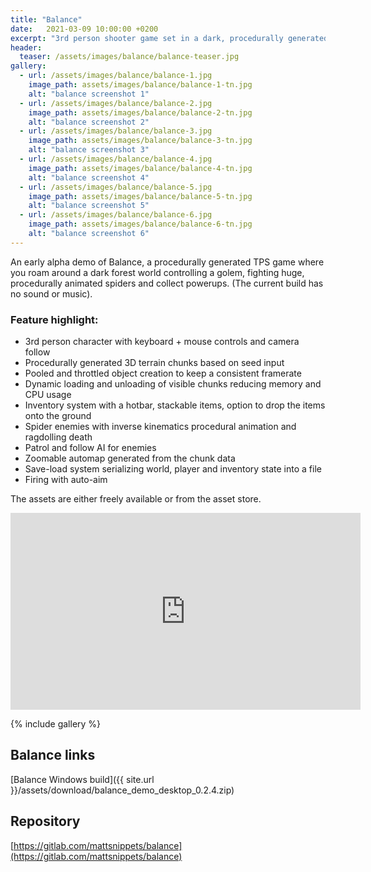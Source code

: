 ```yaml
---
title: "Balance"
date:   2021-03-09 10:00:00 +0200
excerpt: "3rd person shooter game set in a dark, procedurally generated forest where you fight huge spiders."
header:
  teaser: /assets/images/balance/balance-teaser.jpg
gallery:
  - url: /assets/images/balance/balance-1.jpg
    image_path: assets/images/balance/balance-1-tn.jpg
    alt: "balance screenshot 1"
  - url: /assets/images/balance/balance-2.jpg
    image_path: assets/images/balance/balance-2-tn.jpg
    alt: "balance screenshot 2"
  - url: /assets/images/balance/balance-3.jpg
    image_path: assets/images/balance/balance-3-tn.jpg
    alt: "balance screenshot 3"
  - url: /assets/images/balance/balance-4.jpg
    image_path: assets/images/balance/balance-4-tn.jpg
    alt: "balance screenshot 4"
  - url: /assets/images/balance/balance-5.jpg
    image_path: assets/images/balance/balance-5-tn.jpg
    alt: "balance screenshot 5"
  - url: /assets/images/balance/balance-6.jpg
    image_path: assets/images/balance/balance-6-tn.jpg
    alt: "balance screenshot 6"
---
```


An early alpha demo of Balance, a procedurally generated TPS game where you roam around a dark forest world controlling a golem, fighting huge, procedurally animated spiders and collect powerups. (The current build has no sound or music).

### Feature highlight:
- 3rd person character with keyboard + mouse controls and camera follow
- Procedurally generated 3D terrain chunks based on seed input
- Pooled and throttled object creation to keep a consistent framerate
- Dynamic loading and unloading of visible chunks reducing memory and CPU usage
- Inventory system with a hotbar, stackable items, option to drop the items onto the ground
- Spider enemies with inverse kinematics procedural animation and ragdolling death
- Patrol and follow AI for enemies
- Zoomable automap generated from the chunk data
- Save-load system serializing world, player and inventory state into a file
- Firing with auto-aim

The assets are either freely available or from the asset store.

<iframe width="560" height="315" src="https://www.youtube-nocookie.com/embed/cydZWDkCZdM?rel=0" frameborder="0" allow="autoplay; encrypted-media" allowfullscreen></iframe>

{% include gallery %}

## Balance links
[Balance Windows build]({{ site.url }}/assets/download/balance_demo_desktop_0.2.4.zip)
## Repository
[https://gitlab.com/mattsnippets/balance](https://gitlab.com/mattsnippets/balance)  
